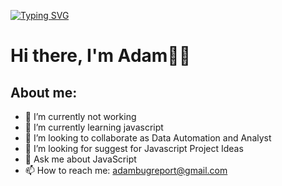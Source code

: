 [![Typing SVG](https://readme-typing-svg.demolab.com/?lines=I'm+Adam+Dev.+15+YO;I'm+Web+And+Bot+Developer)](https://git.io/typing-svg)

# Hi there, I'm Adam👋🏻

## About me:
- 🔭 I’m currently not working
- 🌱 I’m currently learning javascript
- 👯 I’m looking to collaborate as Data Automation and Analyst
- 🤔 I’m looking for suggest for Javascript Project Ideas
- 💬 Ask me about JavaScript
- 📫 How to reach me: adambugreport@gmail.com
